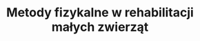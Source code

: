 ---
title: "Metody fizykalne w rehabilitacji małych zwierząt"
total_hours: "40"
participants: "1 gr. x 10 nauczycieli"
theory_hours: "15"
theory_content:
 -  "Organizacja gabinetu fizjoterapii."
 -  "Zasady BHP w pracy fizjoterapeuty zwierząt z urządzeniami do rehabilitacji."
 -  "Wskazania i przeciwwskazania w wykorzystaniu metod fizykalnych. "
 -  "Zasady działania urządzeń do termoterapii, hydroterapii, elektroterapii, magnetoterapii, laseroterapii oraz urządzeń wykorzystujących ultradźwięki i fale uderzeniową."
green_transformation: "Ocena zarządzania szeroką gamą zwierząt, obejmująca opiekę, dobrostan i warunki utrzymania zwierząt w zoo, parku dzikiej przyrody, stajni, gospodarstwie rolnym lub ośrodku badawczym. monitorowanie warunków zdrowotnych oraz Ratowanie zwierząt znalezionych w sytuacjach, które stanowią bezpośrednie lub potencjalne zagrożenie dla ich dobrostanu. zapewnianie bezpieczeństwa fizycznego i jego egzekwowanie."
digital_competences: "Umiejętność korzystania z informacji i danych, komunikowanie się i współpracę, umiejętność korzystania z mediów, rozwiązywanie problemów oraz krytyczne myślenie."
practice_hours: "25"
practice_content:
 -  "Praktyczne wykorzystanie aparatów do rehabilitacji."
trainer_qualifications:
 -  "Fizjoterapeuta zwierząt"
 -  "Lek. wet z uprawnieniami fizjoterapeuty"
 -  "Zootechnik z uprawnieniami fizjoterapeuty zwierząt"
 -  "Technik weterynarii z uprawnieniami fizjoterapeuty zwierząt (5 lat doświadczenia)"
---